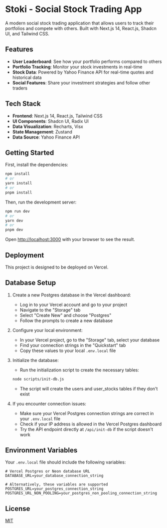 # Stoki - Social Stock Trading App

A modern social stock trading application that allows users to track their portfolios and compete with others. Built with Next.js 14, React.js, Shadcn UI, and Tailwind CSS.

## Features

- **User Leaderboard**: See how your portfolio performs compared to others
- **Portfolio Tracking**: Monitor your stock investments in real-time
- **Stock Data**: Powered by Yahoo Finance API for real-time quotes and historical data
- **Social Features**: Share your investment strategies and follow other traders

## Tech Stack

- **Frontend**: Next.js 14, React.js, Tailwind CSS
- **UI Components**: Shadcn UI, Radix UI
- **Data Visualization**: Recharts, Visx
- **State Management**: Zustand
- **Data Source**: Yahoo Finance API

## Getting Started

First, install the dependencies:

```bash
npm install
# or
yarn install
# or
pnpm install
```

Then, run the development server:

```bash
npm run dev
# or
yarn dev
# or
pnpm dev
```

Open [http://localhost:3000](http://localhost:3000) with your browser to see the result.

## Deployment

This project is designed to be deployed on Vercel.

## Database Setup

1. Create a new Postgres database in the Vercel dashboard:
   - Log in to your Vercel account and go to your project
   - Navigate to the "Storage" tab
   - Select "Create New" and choose "Postgres"
   - Follow the prompts to create a new database

2. Configure your local environment:
   - In your Vercel project, go to the "Storage" tab, select your database
   - Find your connection strings in the "Quickstart" tab
   - Copy these values to your local `.env.local` file

3. Initialize the database:
   - Run the initialization script to create the necessary tables:
   ```bash
   node scripts/init-db.js
   ```
   - The script will create the users and user_stocks tables if they don't exist

4. If you encounter connection issues:
   - Make sure your Vercel Postgres connection strings are correct in your `.env.local` file
   - Check if your IP address is allowed in the Vercel Postgres dashboard
   - Try the API endpoint directly at `/api/init-db` if the script doesn't work

## Environment Variables

Your `.env.local` file should include the following variables:

```
# Vercel Postgres or Neon database URL
DATABASE_URL=your_database_connection_string

# Alternatively, these variables are supported
POSTGRES_URL=your_postgres_connection_string
POSTGRES_URL_NON_POOLING=your_postgres_non_pooling_connection_string
```

## License

[MIT](LICENSE) 